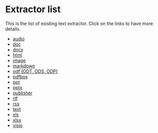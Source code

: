 Extractor list
==============

This is the list of existing text extractor. Click on the links to have more details.

  * [audio](audio.md)
  * [doc](doc.md)
  * [docx](docx.md)
  * [html](html.md)
  * [image](image.md)
  * [markdown](markdown.md)
  * [odf (ODT, ODS, ODP)](odf.md)
  * [pdfbox](pdfbox.md)
  * [ppt](ppt.md)
  * [pptx](pptx.md)
  * [publisher](publisher.md)
  * [rtf](rtf.md)
  * [rss](rss.md)
  * [text](text.md)
  * [xls](xls.md)
  * [xlsx](xlsx.md)
  * [visio](visio.md)